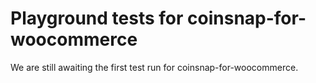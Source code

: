 # Playground tests for coinsnap-for-woocommerce
We are still awaiting the first test run for coinsnap-for-woocommerce.
